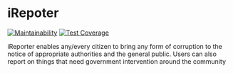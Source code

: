 # iRepoter

[![Maintainability](https://api.codeclimate.com/v1/badges/668a349eb4c1b50374d8/maintainability)](https://codeclimate.com/github/JamesMudidi/React/maintainability)
[![Test Coverage](https://api.codeclimate.com/v1/badges/668a349eb4c1b50374d8/test_coverage)](https://codeclimate.com/github/JamesMudidi/React/test_coverage)

iReporter enables any/every citizen to bring any form of corruption to the notice of appropriate authorities and the general public. Users can also report on things that need government intervention around the community
